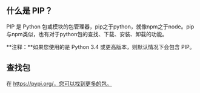 ## 什么是 PIP？

PIP 是 Python 包或模块的包管理器，pip之于python，就像npm之于node。pip与npm类似，也有对于python包的查找、下载、安装、卸载的功能。

**注释：**如果您使用的是 Python 3.4 或更高版本，则默认情况下会包含 PIP。

## 查找包

在 https://pypi.org/，您可以找到更多的包。